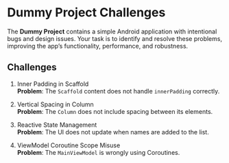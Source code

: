 # Dummy Project Challenges

The **Dummy Project** contains a simple Android application with intentional bugs and design issues. Your task is to identify and resolve these problems, improving the app’s functionality, performance, and robustness.

## Challenges

1. Inner Padding in Scaffold  
**Problem**: The `Scaffold` content does not handle `innerPadding` correctly.  

2. Vertical Spacing in Column  
**Problem**: The `Column` does not include spacing between its elements.  

3. Reactive State Management  
**Problem**: The UI does not update when names are added to the list.  

4. ViewModel Coroutine Scope Misuse  
**Problem**: The `MainViewModel` is wrongly using Coroutines.  
